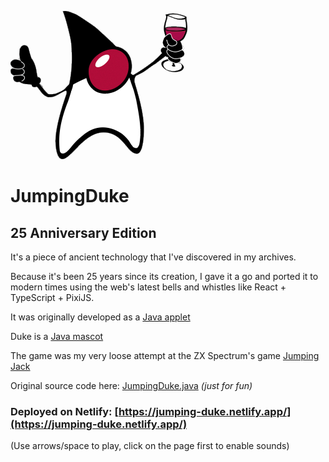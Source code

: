 ![Duke](/doc/Duke.png)

# JumpingDuke

## 25 Anniversary Edition

It's a piece of ancient technology that I've discovered in my archives.

Because it's been 25 years since its creation, I gave it a go and ported it to modern times using the web's latest bells and whistles like React + TypeScript + PixiJS.

It was originally developed as a [Java applet](https://en.wikipedia.org/wiki/Java_applet)

Duke is a [Java mascot](https://dev.java/duke/)

The game was my very loose attempt at the ZX Spectrum's game [Jumping Jack](https://archive.org/details/zx_Jumping_Jack_1983_Imagine_Software_a_16K)

Original source code here: [JumpingDuke.java](JumpingDuke.java) *(just for fun)*

### Deployed on Netlify: [https://jumping-duke.netlify.app/](https://jumping-duke.netlify.app/)
(Use arrows/space to play, click on the page first to enable sounds)